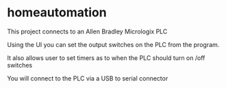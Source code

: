 # homeautomation

This project connects to an Allen Bradley Micrologix PLC

Using the UI you can set the output switches on the PLC from the program.

It also allows user to set timers as to when the PLC should turn on /off switches

You will connect to the PLC via a USB to serial connector
